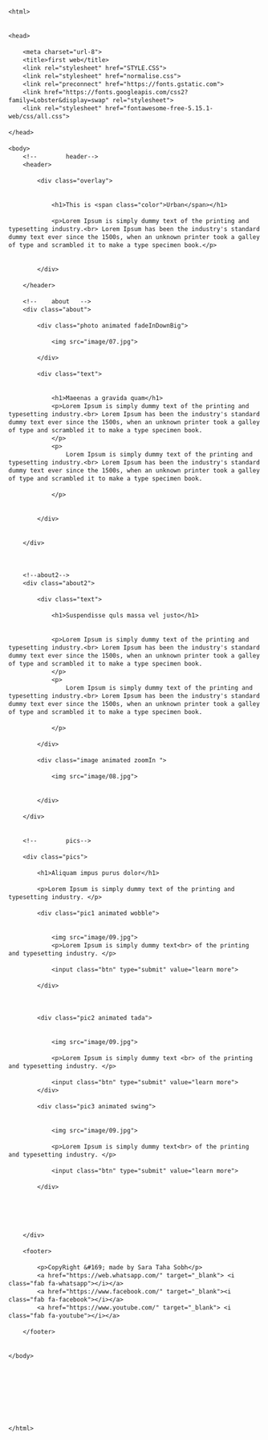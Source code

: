 <!DOCTYBE html>
    <html>


    <head>

        <meta charset="url-8">
        <title>first web</title>
        <link rel="stylesheet" href="STYLE.CSS">
        <link rel="stylesheet" href="normalise.css">
        <link rel="preconnect" href="https://fonts.gstatic.com">
        <link href="https://fonts.googleapis.com/css2?family=Lobster&display=swap" rel="stylesheet">
        <link rel="stylesheet" href="fontawesome-free-5.15.1-web/css/all.css">

    </head>

    <body>
        <!--        header-->
        <header>

            <div class="overlay">


                <h1>This is <span class="color">Urban</span></h1>

                <p>Lorem Ipsum is simply dummy text of the printing and typesetting industry.<br> Lorem Ipsum has been the industry's standard dummy text ever since the 1500s, when an unknown printer took a galley of type and scrambled it to make a type specimen book.</p>


            </div>

        </header>

        <!--    about   -->
        <div class="about">

            <div class="photo animated fadeInDownBig">

                <img src="image/07.jpg">

            </div>

            <div class="text">


                <h1>Maeenas a gravida quam</h1>
                <p>Lorem Ipsum is simply dummy text of the printing and typesetting industry.<br> Lorem Ipsum has been the industry's standard dummy text ever since the 1500s, when an unknown printer took a galley of type and scrambled it to make a type specimen book.
                </p>
                <p>
                    Lorem Ipsum is simply dummy text of the printing and typesetting industry.<br> Lorem Ipsum has been the industry's standard dummy text ever since the 1500s, when an unknown printer took a galley of type and scrambled it to make a type specimen book.

                </p>


            </div>


        </div>



        <!--about2-->
        <div class="about2">

            <div class="text">

                <h1>Suspendisse quls massa vel justo</h1>


                <p>Lorem Ipsum is simply dummy text of the printing and typesetting industry.<br> Lorem Ipsum has been the industry's standard dummy text ever since the 1500s, when an unknown printer took a galley of type and scrambled it to make a type specimen book.
                </p>
                <p>
                    Lorem Ipsum is simply dummy text of the printing and typesetting industry.<br> Lorem Ipsum has been the industry's standard dummy text ever since the 1500s, when an unknown printer took a galley of type and scrambled it to make a type specimen book.

                </p>

            </div>

            <div class="image animated zoomIn ">

                <img src="image/08.jpg">


            </div>

        </div>


        <!--        pics-->

        <div class="pics">

            <h1>Aliquam impus purus dolor</h1>

            <p>Lorem Ipsum is simply dummy text of the printing and typesetting industry. </p>

            <div class="pic1 animated wobble">


                <img src="image/09.jpg">
                <p>Lorem Ipsum is simply dummy text<br> of the printing and typesetting industry. </p>

                <input class="btn" type="submit" value="learn more">

            </div>



            <div class="pic2 animated tada">


                <img src="image/09.jpg">

                <p>Lorem Ipsum is simply dummy text <br> of the printing and typesetting industry. </p>

                <input class="btn" type="submit" value="learn more">
            </div>

            <div class="pic3 animated swing">


                <img src="image/09.jpg">

                <p>Lorem Ipsum is simply dummy text<br> of the printing and typesetting industry. </p>

                <input class="btn" type="submit" value="learn more">

            </div>





        </div>

        <footer>

            <p>CopyRight &#169; made by Sara Taha Sobh</p>
            <a href="https://web.whatsapp.com/" target="_blank"> <i class="fab fa-whatsapp"></i></a>
            <a href="https://www.facebook.com/" target="_blank"><i class="fab fa-facebook"></i></a>
            <a href="https://www.youtube.com/" target="_blank"> <i class="fab fa-youtube"></i></a>

        </footer>


    </body>








    </html>

